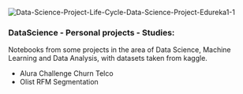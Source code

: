 ![Data-Science-Project-Life-Cycle-Data-Science-Project-Edureka1-1](https://user-images.githubusercontent.com/64717231/233168607-5a6d854a-3911-4eef-8f33-825d2e79d905.png)


### DataScience - Personal projects - Studies:
Notebooks from some projects in the area of Data Science, Machine Learning and Data Analysis, with datasets taken from kaggle.

* Alura Challenge Churn Telco
* Olist RFM Segmentation



